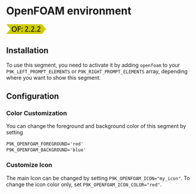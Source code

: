 # OpenFOAM environment

![](segment.png)

## Installation

To use this segment, you need to activate it by adding `openfoam` to your
`P9K_LEFT_PROMPT_ELEMENTS` or `P9K_RIGHT_PROMPT_ELEMENTS` array, depending
where you want to show this segment.

## Configuration

### Color Customization

You can change the foreground and background color of this segment by setting
```
P9K_OPENFOAM_FOREGROUND='red'
P9K_OPENFOAM_BACKGROUND='blue'
```

### Customize Icon

The main Icon can be changed by setting `P9K_OPENFOAM_ICON="my_icon"`. To change the
icon color only, set `P9K_OPENFOAM_ICON_COLOR="red"`.